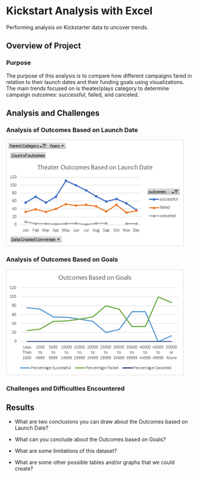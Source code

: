 # Kickstart Analysis with Excel
Performing analysis on Kickstarter data to uncover trends.

## Overview of Project

### Purpose
The purpose of this analysis is to compare how different campaigns fared in relation to their launch dates and their funding goals using visualizations. The main trends focused on is theater/plays category to determine campaign outcomes: successful, failed, and canceled.

## Analysis and Challenges

### Analysis of Outcomes Based on Launch Date
![](./Resources/Theater_Outcomes_vs_Launch.png)

### Analysis of Outcomes Based on Goals
![](./Resources/Outcomes_vs_Goals.png)

### Challenges and Difficulties Encountered

## Results

- What are two conclusions you can draw about the Outcomes based on Launch Date?

- What can you conclude about the Outcomes based on Goals?

- What are some limitations of this dataset?

- What are some other possible tables and/or graphs that we could create?

